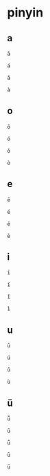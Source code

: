 # pinyin
## a
```
ā
```
```
á
```
```
ǎ
```
```
à
```
## o
```
ō
```
```
ó
```
```
ǒ
```
```
ò
```
## e
```
ē
```
```
é
```
```
ě
```
```
è
```
## i
```
ī
```
```
í
```
```
ǐ
```
```
ì
```
## u
```
ū
```
```
ú
```
```
ǔ
```
```
ù
```
## ü
```
ǖ
```
```
ǘ
```
```
ǚ
```
```
ǜ
```
```
ü
```
